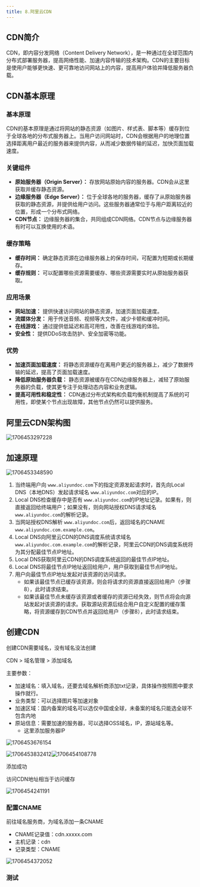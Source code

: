 ```yaml
---
title: 8.阿里云CDN
---
```

## CDN简介

CDN，即内容分发网络（Content Delivery Network），是一种通过在全球范围内分布式部署服务器，提高网络性能、加速内容传输的技术架构。CDN的主要目标是使用户能够更快速、更可靠地访问网站上的内容，提高用户体验并降低服务器负载。

## CDN基本原理

### 基本原理

CDN的基本原理是通过将网站的静态资源（如图片、样式表、脚本等）缓存到位于全球各地的分布式服务器上。当用户访问网站时，CDN会根据用户的地理位置选择距离用户最近的服务器来提供内容，从而减少数据传输的延迟，加快页面加载速度。

### 关键组件

* **原始服务器（Origin Server）：** 存放网站原始内容的服务器。CDN会从这里获取并缓存静态资源。
* **边缘服务器（Edge Server）：** 位于全球各地的服务器，缓存了从原始服务器获取的静态资源，并提供给用户访问。这些服务器通常位于与用户距离较近的位置，形成一个分布式网络。
* **CDN节点：** 边缘服务器的集合，共同组成CDN网络。CDN节点与边缘服务器有时可以互换使用的术语。

### 缓存策略

* **缓存时间：** 确定静态资源在边缘服务器上的保存时间，可配置为短期或长期缓存。
* **缓存规则：** 可以配置哪些资源需要缓存、哪些资源需要实时从原始服务器获取。

### 应用场景

* **网站加速：** 提供快速访问网站的静态资源，加速页面加载速度。
* **流媒体分发：** 用于传送音频、视频等大文件，减少卡顿和缓冲时间。
* **在线游戏：** 通过提供低延迟和高可用性，改善在线游戏的体验。
* **安全性：** 提供DDoS攻击防护、安全加密等功能。

### 优势

* **加速页面加载速度：** 将静态资源缓存在离用户更近的服务器上，减少了数据传输的延迟，提高了页面加载速度。
* **降低原始服务器负载：** 静态资源被缓存在CDN边缘服务器上，减轻了原始服务器的负载，使其更专注于处理动态内容和业务逻辑。
* **提高可用性和稳定性：** CDN通过分布式架构和负载均衡机制提高了系统的可用性，即使某个节点出现故障，其他节点仍然可以提供服务。

## 阿里云CDN架构图

![1706453297228](images/1706453297228.png)

## 加速原理

![1706453348590](images/1706453348590.png)

1. 当终端用户向 `www.aliyundoc.com`下的指定资源发起请求时，首先向Local DNS（本地DNS）发起请求域名 `www.aliyundoc.com`对应的IP。
2. Local DNS检查缓存中是否有 `www.aliyundoc.com`的IP地址记录。如果有，则直接返回给终端用户；如果没有，则向网站授权DNS请求域名 `www.aliyundoc.com`的解析记录。
3. 当网站授权DNS解析 `www.aliyundoc.com`后，返回域名的CNAME `www.aliyundoc.com.example.com`。
4. Local DNS向阿里云CDN的DNS调度系统请求域名 `www.aliyundoc.com.example.com`的解析记录，阿里云CDN的DNS调度系统将为其分配最佳节点IP地址。
5. Local DNS获取阿里云CDN的DNS调度系统返回的最佳节点IP地址。
6. Local DNS将最佳节点IP地址返回给用户，用户获取到最佳节点IP地址。
7. 用户向最佳节点IP地址发起对该资源的访问请求。
   * 如果该最佳节点已缓存该资源，则会将请求的资源直接返回给用户（步骤8），此时请求结束。
   * 如果该最佳节点未缓存该资源或者缓存的资源已经失效，则节点将会向源站发起对该资源的请求。获取源站资源后结合用户自定义配置的缓存策略，将资源缓存到CDN节点并返回给用户（步骤8），此时请求结束。

## 创建CDN

创建CDN需要域名，没有域名没法创建

CDN > 域名管理 > 添加域名

主要参数：

* 加速域名：填入域名，还要去域名解析商添加txt记录，具体操作按照图中要求操作就行。
* 业务类型：可以选择图片等加速对象
* 加速区域：国内备案的域名可以选仅中国或全球，未备案的域名只能选全球不包含内地
* 原站信息：需要加速的服务器，可以选择OSS域名，IP，源站域名等。
  * 这里添加服务器IP

![1706453676154](images/1706453676154.png)

![1706453832412](images/1706453832412.png)![1706454108778](images/1706454108778.png)

添加成功

访问CDN地址相当于访问缓存

![1706454241191](images/1706454241191.png)

### 配置CNAME

前往域名服务商，为域名添加一条CNAME

* CNAME记录值：cdn.xxxxx.com
* 主机记录：cdn
* 记录类型：CNAME

![1706454372052](images/1706454372052.png)

### 测试

